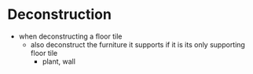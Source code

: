 # Deconstruction
- when deconstructing a floor tile
  - also deconstruct the furniture it supports if it is its only supporting floor tile
    - plant, wall
